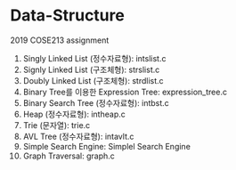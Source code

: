# Data-Structure
2019 COSE213 assignment   
1. Singly Linked List (정수자료형): intslist.c   
2. Signly Linked List (구조체형): strslist.c   
3. Doubly Linked List (구조체형): strdlist.c
4. Binary Tree를 이용한 Expression Tree: expression_tree.c
5. Binary Search Tree (정수자료형): intbst.c
6. Heap (정수자료형): intheap.c
7. Trie (문자열): trie.c
8. AVL Tree (정수자료형): intavlt.c
9. Simple Search Engine: Simplel Search Engine
10. Graph Traversal: graph.c
